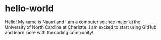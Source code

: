 # hello-world

Hello! My name is Naomi and I am a computer science major at the University of North Carolina at Charlotte. 
I am excited to start using GitHub and learn more with the coding community!
